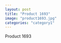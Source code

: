 ```yaml
---
layout: post
title: "Product 1693"
image: "product1693.jpg"
categories: "category1"
---
```

Product 1693
